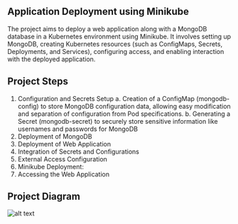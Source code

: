 ## Application Deployment using Minikube
The project aims to deploy a web application along with a MongoDB database in a Kubernetes environment using Minikube. It involves setting up MongoDB, creating Kubernetes resources (such as ConfigMaps, Secrets, Deployments, and Services), configuring access, and enabling interaction with the deployed application.
## Project Steps
1. Configuration and Secrets Setup
     a. Creation of a ConfigMap (mongodb-config) to store MongoDB configuration data, allowing easy modification and separation of configuration from Pod specifications.
     b. Generating a Secret (mongodb-secret) to securely store sensitive information like usernames and passwords for MongoDB
2. Deployment of MongoDB
3. Deployment of Web Application
4. Integration of Secrets and Configurations
5. External Access Configuration
6. Minikube Deployment:
7. Accessing the Web Application

   
## Project Diagram 
![alt text](https://github.com/cloudtraineer/Installation_guide/blob/master/Kubernetes/Sample_application/project.png?raw=true)
